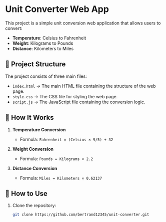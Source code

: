 # Unit Converter Web App  

This project is a simple unit conversion web application that allows users to convert:  
- **Temperature**: Celsius to Fahrenheit  
- **Weight**: Kilograms to Pounds  
- **Distance**: Kilometers to Miles  

## 📂 Project Structure  

The project consists of three main files:  
- `index.html` → The main HTML file containing the structure of the web page.  
- `style.css` → The CSS file for styling the web page.  
- `script.js` → The JavaScript file containing the conversion logic.  

## 🚀 How It Works  

1. **Temperature Conversion**  
   - Formula: `Fahrenheit = (Celsius × 9/5) + 32`  

2. **Weight Conversion**  
   - Formula: `Pounds = Kilograms × 2.2`  

3. **Distance Conversion**  
   - Formula: `Miles = Kilometers × 0.62137`  

## 📌 How to Use  

1. Clone the repository:  
   ```bash
   git clone https://github.com/bertrand12345/unit-converter.git
